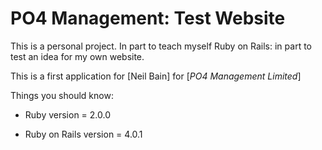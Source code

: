 # PO4 Management: Test Website

This is a personal project.  In part to teach myself Ruby on Rails: in part to test an idea for my own website.

This is a first application for [Neil Bain] for [*PO4 Management Limited*]

Things you should know:

* Ruby version = 2.0.0

* Ruby on Rails version = 4.0.1